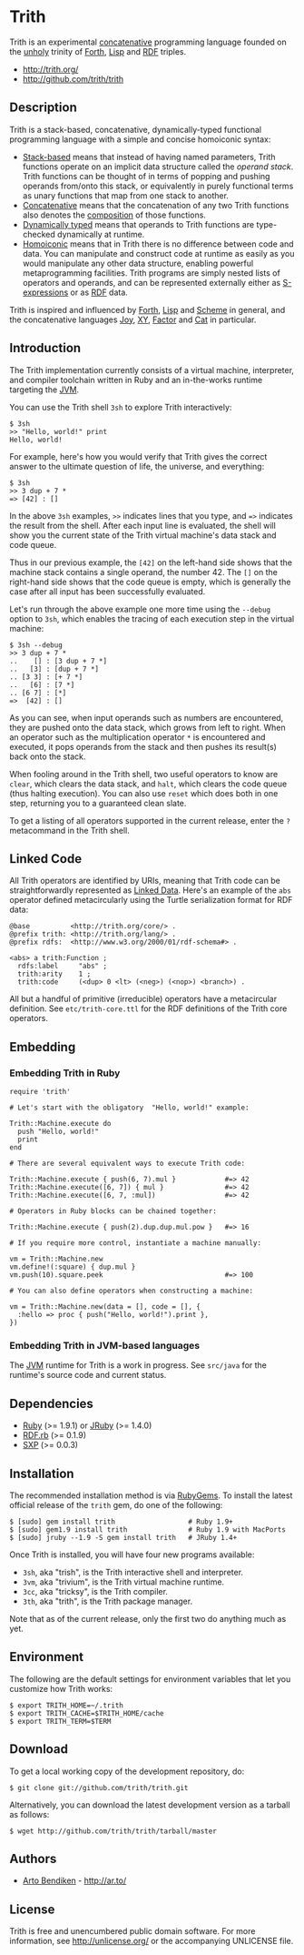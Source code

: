Trith
=====

Trith is an experimental [concatenative][concat.org] programming language
founded on the [unholy][lispers.org] trinity of [Forth][], [Lisp][] and
[RDF][] triples.

* <http://trith.org/>
* <http://github.com/trith/trith>

Description
-----------

Trith is a stack-based, concatenative, dynamically-typed functional
programming language with a simple and concise homoiconic syntax:

* [Stack-based][stack-oriented] means that instead of having named
  parameters, Trith functions operate on an implicit data structure called
  the _operand stack_. Trith functions can be thought of in terms of popping
  and pushing operands from/onto this stack, or equivalently in purely
  functional terms as unary functions that map from one stack to another.
* [Concatenative][concatenative] means that the concatenation of any two
  Trith functions also denotes the [composition][] of those functions.
* [Dynamically typed][type system] means that operands to Trith functions
  are type-checked dynamically at runtime.
* [Homoiconic][homoiconic] means that in Trith there is no difference
  between code and data. You can manipulate and construct code at runtime as
  easily as you would manipulate any other data structure, enabling powerful
  metaprogramming facilities. Trith programs are simply nested lists
  of operators and operands, and can be represented externally either as
  [S-expressions][S-expression] or as [RDF][] data.

Trith is inspired and influenced by [Forth][], [Lisp][] and [Scheme][] in
general, and the concatenative languages [Joy][], [XY][], [Factor][] and
[Cat][] in particular.

Introduction
------------

The Trith implementation currently consists of a virtual machine,
interpreter, and compiler toolchain written in Ruby and an in-the-works
runtime targeting the [JVM][].

You can use the Trith shell `3sh` to explore Trith interactively:

    $ 3sh
    >> "Hello, world!" print
    Hello, world!

For example, here's how you would verify that Trith gives the correct answer
to the ultimate question of life, the universe, and everything:

    $ 3sh
    >> 3 dup + 7 *
    => [42] : []

In the above `3sh` examples, `>>` indicates lines that you type, and `=>`
indicates the result from the shell.  After each input line is evaluated,
the shell will show you the current state of the Trith virtual machine's
data stack and code queue.

Thus in our previous example, the `[42]` on the left-hand side shows that
the machine stack contains a single operand, the number 42. The `[]` on the
right-hand side shows that the code queue is empty, which is generally the
case after all input has been successfully evaluated.

Let's run through the above example one more time using the `--debug` option
to `3sh`, which enables the tracing of each execution step in the virtual
machine:

    $ 3sh --debug
    >> 3 dup + 7 *
    ..    [] : [3 dup + 7 *]
    ..   [3] : [dup + 7 *]
    .. [3 3] : [+ 7 *]
    ..   [6] : [7 *]
    .. [6 7] : [*]
    =>  [42] : []

As you can see, when input operands such as numbers are encountered, they
are pushed onto the data stack, which grows from left to right. When an
operator such as the multiplication operator `*` is encountered and
executed, it pops operands from the stack and then pushes its result(s) back
onto the stack.

When fooling around in the Trith shell, two useful operators to know are
`clear`, which clears the data stack, and `halt`, which clears the code
queue (thus halting execution). You can also use `reset` which does both in
one step, returning you to a guaranteed clean slate.

To get a listing of all operators supported in the current release, enter
the `?` metacommand in the Trith shell.

Linked Code
-----------

All Trith operators are identified by URIs, meaning that Trith code can be
straightforwardly represented as [Linked Data][]. Here's an example of the
`abs` operator defined metacircularly using the Turtle serialization format
for RDF data:

    @base          <http://trith.org/core/> .
    @prefix trith: <http://trith.org/lang/> .
    @prefix rdfs:  <http://www.w3.org/2000/01/rdf-schema#> .

    <abs> a trith:Function ;
      rdfs:label     "abs" ;
      trith:arity    1 ;
      trith:code     (<dup> 0 <lt> (<neg>) (<nop>) <branch>) .

All but a handful of primitive (irreducible) operators have a metacircular
definition. See `etc/trith-core.ttl` for the RDF definitions of the Trith
core operators.

Embedding
---------

### Embedding Trith in Ruby

    require 'trith'

    # Let's start with the obligatory  "Hello, world!" example:

    Trith::Machine.execute do
      push "Hello, world!"
      print
    end

    # There are several equivalent ways to execute Trith code:

    Trith::Machine.execute { push(6, 7).mul }            #=> 42
    Trith::Machine.execute([6, 7]) { mul }               #=> 42
    Trith::Machine.execute([6, 7, :mul])                 #=> 42

    # Operators in Ruby blocks can be chained together:

    Trith::Machine.execute { push(2).dup.dup.mul.pow }   #=> 16

    # If you require more control, instantiate a machine manually:

    vm = Trith::Machine.new
    vm.define!(:square) { dup.mul }
    vm.push(10).square.peek                              #=> 100

    # You can also define operators when constructing a machine:

    vm = Trith::Machine.new(data = [], code = [], {
      :hello => proc { push("Hello, world!").print },
    })

### Embedding Trith in JVM-based languages

The [JVM][] runtime for Trith is a work in progress. See `src/java` for the
runtime's source code and current status.

Dependencies
------------

* [Ruby](http://ruby-lang.org/) (>= 1.9.1) or
  [JRuby](http://jruby.org/) (>= 1.4.0)
* [RDF.rb](http://rubygems.org/gems/rdf) (>= 0.1.9)
* [SXP](http://rubygems.org/gems/sxp) (>= 0.0.3)

Installation
------------

The recommended installation method is via [RubyGems](http://rubygems.org/).
To install the latest official release of the `trith` gem, do one of the
following:

    $ [sudo] gem install trith                  # Ruby 1.9+
    $ [sudo] gem1.9 install trith               # Ruby 1.9 with MacPorts
    $ [sudo] jruby --1.9 -S gem install trith   # JRuby 1.4+

Once Trith is installed, you will have four new programs available:

* `3sh`, aka "trish", is the Trith interactive shell and interpreter.
* `3vm`, aka "trivium", is the Trith virtual machine runtime.
* `3cc`, aka "tricksy", is the Trith compiler.
* `3th`, aka "trith", is the Trith package manager.

Note that as of the current release, only the first two do anything much as
yet.

Environment
-----------

The following are the default settings for environment variables that let
you customize how Trith works:

    $ export TRITH_HOME=~/.trith
    $ export TRITH_CACHE=$TRITH_HOME/cache
    $ export TRITH_TERM=$TERM

Download
--------

To get a local working copy of the development repository, do:

    $ git clone git://github.com/trith/trith.git

Alternatively, you can download the latest development version as a tarball
as follows:

    $ wget http://github.com/trith/trith/tarball/master

Authors
-------

* [Arto Bendiken](mailto:arto.bendiken@gmail.com) - <http://ar.to/>

License
-------

Trith is free and unencumbered public domain software. For more
information, see <http://unlicense.org/> or the accompanying UNLICENSE file.

[stack-oriented]: http://en.wikipedia.org/wiki/Stack-oriented_programming_language
[concatenative]:  http://en.wikipedia.org/wiki/Concatenative_programming_language
[composition]:    http://en.wikipedia.org/wiki/Function_composition
[type system]:    http://en.wikipedia.org/wiki/Type_system#Dynamic_typing
[homoiconic]:     http://en.wikipedia.org/wiki/Homoiconicity
[S-expression]:   http://en.wikipedia.org/wiki/S-expression
[RDF]:            http://en.wikipedia.org/wiki/Resource_Description_Framework
[JVM]:            http://en.wikipedia.org/wiki/Java_Virtual_Machine
[Lisp]:           http://en.wikipedia.org/wiki/Lisp_(programming_language)
[Scheme]:         http://en.wikipedia.org/wiki/Scheme_(programming_language)
[Forth]:          http://en.wikipedia.org/wiki/Forth_(programming_language)
[Factor]:         http://en.wikipedia.org/wiki/Factor_(programming_language)
[Joy]:            http://en.wikipedia.org/wiki/Joy_(programming_language)
[Cat]:            http://en.wikipedia.org/wiki/Cat_(programming_language)
[XY]:             http://www.nsl.com/k/xy/xy.htm
[Linked Data]:    http://linkeddata.org/
[lispers.org]:    http://lispers.org/
[concat.org]:     http://concatenative.org/wiki/view/Concatenative%20language
